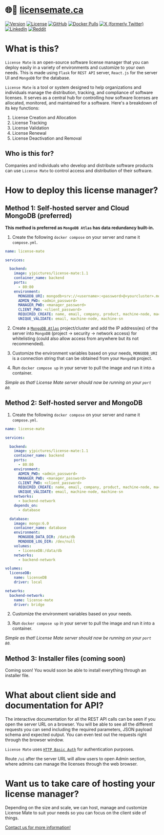 # 🌐🔗 [licensemate.ca](https://licensemate.effectuatecorp.com)

[![Version](https://img.shields.io/docker/v/yjpictures/license-mate/latest)](https://github.com/yjpictures/license-mate/pkgs/container/license-mate)
[![License](https://img.shields.io/github/license/yjpictures/license-mate)](https://github.com/yjpictures/license-mate/blob/master/LICENSE)
[![GitHub](https://img.shields.io/badge/github-black?logo=github)](https://github.com/yjpictures/license-mate)
[![Docker Pulls](https://img.shields.io/docker/pulls/yjpictures/license-mate?logo=docker)](https://hub.docker.com/r/yjpictures/license-mate)
[![X (formerly Twitter)](https://img.shields.io/twitter/follow/license_mate?label=X%20(formerly%20twitter))](https://twitter.com/license_mate)
[![LinkedIn](https://img.shields.io/badge/linkedin-blue?logo=linkedin)](https://www.linkedin.com/showcase/license-mate)
[![Reddit](https://img.shields.io/badge/reddit-orange?logo=reddit&logoColor=white)](https://www.reddit.com/user/license-mate)



# What is this?

`License Mate` is an open-source software license manager that you can deploy easily in a variety of environments and customize to your own needs. This is made using `Flask` for `REST API` server, `React.js` for the server UI and `MongoDB` for the database.

`License Mate` is a tool or system designed to help organizations and individuals manage the distribution, tracking, and compliance of software licenses. It serves as a central hub for controlling how software licenses are allocated, monitored, and maintained for a software. Here's a breakdown of its key functions:

1. License Creation and Allocation
2. License Tracking
3. License Validation
4. License Renewal
5. License Deactivation and Removal



## Who is this for?

Companies and individuals who develop and distribute software products can use `License Mate` to control access and distribution of their software.



# How to deploy this license manager?

## Method 1: Self-hosted server and Cloud MongoDB (preferred)

**This method is preferred as `MongoDB Atlas` has data redundancy built-in.**

1. Create the following `docker compose` on your server and name it `compose.yml`.

```yml
name: license-mate

services:

  backend:
    image: yjpictures/license-mate:1.1
    container_name: backend
    ports:
      - 80:80
    environment:
      MONGODB_URI: mongodb+srv://<username>:<password>@<yourcluster>.mongodb.net/
      ADMIN_PWD: <admin_password>
      MANAGER_PWD: <manager_password>
      CLIENT_PWD: <client_password>
      REQUIRED_CREATE: name, email, company, product, machine-node, machine-sn
      UNIQUE_VALIDATE: email, machine-node, machine-sn
```

2. Create a [`MongoDB Atlas`](https://www.mongodb.com/pricing) project/cluster and add the IP address(es) of the server into `MongoDB` (project -> security -> network access) for whitelisting (could also allow access from anywhere but its not recommended).

3. Customize the environment variables based on your needs, `MONGODB_URI` is a connection string that can be obtained from your `MongoDB` project.

4. Run `docker compose up` in your server to pull the image and run it into a container.

*Simple as that! License Mate server should now be running on your `port 80`.*


## Method 2: Self-hosted server and MongoDB

1. Create the following `docker compose` on your server and name it `compose.yml`.

```yml
name: license-mate

services:

  backend:
    image: yjpictures/license-mate:1.1
    container_name: backend
    ports:
      - 80:80
    environment:
      ADMIN_PWD: <admin_password>
      MANAGER_PWD: <manager_password>
      CLIENT_PWD: <client_password>
      REQUIRED_CREATE: name, email, company, product, machine-node, machine-sn
      UNIQUE_VALIDATE: email, machine-node, machine-sn
    networks:
      - backend-network
    depends_on:
      - database

  database:
    image: mongo:6.0
    container_name: database
    environment:
      MONGODB_DATA_DIR: /data/db
      MONDODB_LOG_DIR: /dev/null
    volumes:
      - licenseDB:/data/db
    networks:
      - backend-network

volumes:
  licenseDB:
    name: licenseDB
    driver: local

networks:
  backend-network:
    name: license-mate
    driver: bridge
```

2. Customize the environment variables based on your needs.

3. Run `docker compose up` in your server to pull the image and run it into a container.

*Simple as that! License Mate server should now be running on your `port 80`.*


## Method 3: Installer files (coming soon)

Coming soon! You would soon be able to install everything through an installer file.



# What about client side and documentation for API?

The interactive documentation for all the REST API calls can be seen if you open the server URL on a browser. You will be able to see all the different requests you can send including the required parameters, JSON payload schema and expected output. You can even test out the requests right through the browser window.

`License Mate` uses [`HTTP Basic Auth`](https://datatracker.ietf.org/doc/html/rfc7617) for authentication purposes.

Route `/ui` after the server URL will allow users to open Admin section, where admins can manage the licenses through the web browser.



# Want us to take care of hosting your license manager?

Depending on the size and scale, we can host, manage and customize License Mate to suit your needs so you can focus on the client side of things.

[Contact us for more information!](mailto:licensemate@effectuatecorp.com)
